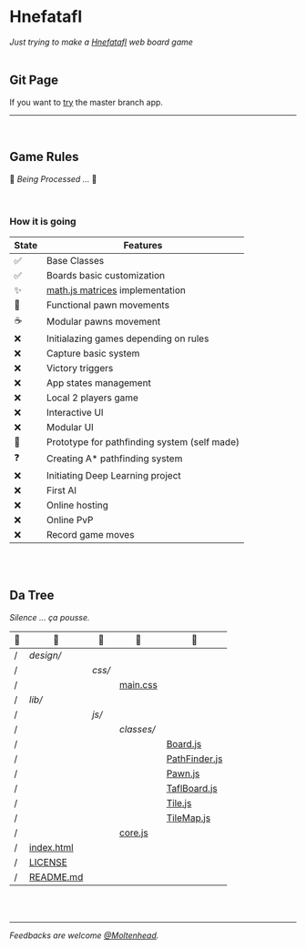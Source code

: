 # Hnefatafl
*Just trying to make a [Hnefatafl](https://en.wikipedia.org/wiki/Tafl_games) web board game*
<br/><br/>

## Git Page
If you want to [try](https://moltenhead.github.io/Hnefatafl) the master branch app.
<hr/>
<br/>

## Game Rules
:construction:  *Being Processed ...*  :construction:
<br/><br/><br/>

### How it is going
State | Features
------|---------
:white_check_mark:| Base Classes
:white_check_mark:| Boards basic customization
:sparkles:| [math.js matrices](http://mathjs.org/docs/datatypes/matrices.html) implementation
:construction:| Functional pawn movements
:coffee:| Modular pawns movement
:x:| Initialazing games depending on rules
:x:| Capture basic system
:x:| Victory triggers
:x:| App states management
:x:| Local 2 players game
:x:| Interactive UI
:x:| Modular UI
:construction:| Prototype for pathfinding system (self made)
:question:| Creating A* pathfinding system
:x:| Initiating Deep Learning project
:x:| First AI
:x:| Online hosting
:x:| Online PvP
:x:| Record game moves

<br/><br/>

## Da Tree
*Silence ... ça pousse.*

:deciduous_tree:|:evergreen_tree:|:ear_of_rice:|:herb:|:seedling:
-|-|-|-|-
/|*design/*|||
/||*css/*||
/|||[main.css](https://github.com/Moltenhead/Hnefatafl/tree/master/design/css/main.css)|
/|*lib/*|||
/||*js/*||
/|||*classes/*|
/||||[Board.js](https://github.com/Moltenhead/Hnefatafl/tree/master/lib/js/classes/Board.js)
/||||[PathFinder.js](https://github.com/Moltenhead/Hnefatafl/tree/master/lib/js/classes/PathFinder.js)
/||||[Pawn.js](https://github.com/Moltenhead/Hnefatafl/tree/master/lib/js/classes/Pawn.js)
/||||[TaflBoard.js](https://github.com/Moltenhead/Hnefatafl/tree/master/lib/js/classes/TaflBoard.js)
/||||[Tile.js](https://github.com/Moltenhead/Hnefatafl/tree/master/lib/js/classes/Tile.js)
/||||[TileMap.js](https://github.com/Moltenhead/Hnefatafl/tree/master/lib/js/classes/TileMap.js)
/|||[core.js](https://github.com/Moltenhead/Hnefatafl/tree/master/lib/js/core.js)|
/|[index.html](https://github.com/Moltenhead/Hnefatafl/tree/master/index.html)|||
/|[LICENSE](https://github.com/Moltenhead/Hnefatafl/tree/master/LICENSE)|||
/|[README.md](https://github.com/Moltenhead/Hnefatafl/tree/master/README.md)|||

<br/><br/>
<hr/>

*Feedbacks are welcome [@Moltenhead](https://github.com/Moltenhead).*


